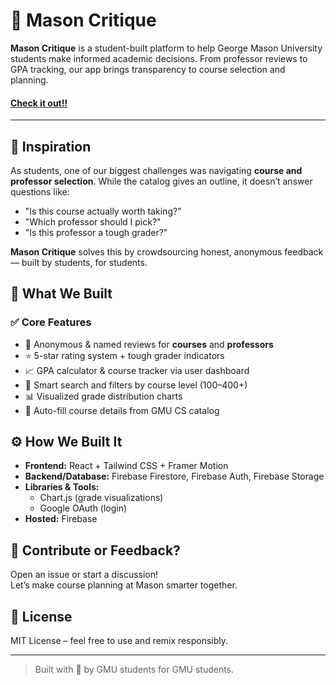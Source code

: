 # 🧠 Mason Critique

**Mason Critique** is a student-built platform to help George Mason University students make informed academic decisions. From professor reviews to GPA tracking, our app brings transparency to course selection and planning. 


#### **[Check it out!!](https://gmu-rmp.web.app)**
---

## 🎯 Inspiration

As students, one of our biggest challenges was navigating **course and professor selection**. While the catalog gives an outline, it doesn’t answer questions like:

- "Is this course actually worth taking?"
- "Which professor should I pick?"
- "Is this professor a tough grader?"

**Mason Critique** solves this by crowdsourcing honest, anonymous feedback — built by students, for students.



## 🚀 What We Built

### ✅ Core Features
- 📝 Anonymous & named reviews for **courses** and **professors**
- ⭐ 5-star rating system + tough grader indicators
- 📈 GPA calculator & course tracker via user dashboard
- 🔎 Smart search and filters by course level (100–400+)
- 📊 Visualized grade distribution charts
- 🧬 Auto-fill course details from GMU CS catalog




## ⚙️ How We Built It

- **Frontend:** React + Tailwind CSS + Framer Motion
- **Backend/Database:** Firebase Firestore, Firebase Auth, Firebase Storage
- **Libraries & Tools:**  
  - Chart.js (grade visualizations)  
  - Google OAuth (login)   
- **Hosted:** Firebase




## 💬 Contribute or Feedback?

Open an issue or start a discussion!  
Let’s make course planning at Mason smarter together.


## 📄 License

MIT License – feel free to use and remix responsibly.

---

> Built with 💚 by GMU students for GMU students.
